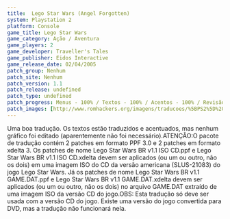 ```yaml
---
title:  Lego Star Wars (Angel Forgotten)
system: Playstation 2
platform: Console
game_title: Lego Star Wars
game_category: Ação / Aventura
game_players: 2
game_developer: Traveller's Tales
game_publisher: Eidos Interactive
game_release_date: 02/04/2005
patch_group: Nenhum
patch_site: Nenhum
patch_version: 1.1
patch_release: undefined
patch_type: undefined
patch_progress: Menus - 100% / Textos - 100% / Acentos - 100% / Revisão - 100%
patch_images: [http://www.romhackers.org/imagens/traducoes/%5BPS2%5D%20Lego%20Star%20Wars%20-%20Angel%20Forgotten%20-%201.jpg,http://www.romhackers.org/imagens/traducoes/%5BPS2%5D%20Lego%20Star%20Wars%20-%20Angel%20Forgotten%20-%202.jpg,http://www.romhackers.org/imagens/traducoes/%5BPS2%5D%20Lego%20Star%20Wars%20-%20Angel%20Forgotten%20-%203.jpg]
---
```

Uma boa tradução. Os textos estão traduzidos e acentuados, mas nenhum gráfico foi editado (aparentemente não foi necessário).ATENÇÃO:O pacote de tradução contém 2 patches em formato PPF 3.0 e 2 patches em formato xdelta 3. Os patches de nome Lego Star Wars BR v1.1 ISO CD.ppf e Lego Star Wars BR v1.1 ISO CD.xdelta devem ser aplicados (ou um ou outro, não os dois) em uma imagem ISO do CD da versão americana (SLUS-21083) do jogo Lego Star Wars. Já os patches de nome Lego Star Wars BR v1.1 GAME.DAT.ppf e Lego Star Wars BR v1.1 GAME.DAT.xdelta devem ser aplicados (ou um ou outro, não os dois) no arquivo GAME.DAT extraído de uma imagem ISO da versão CD do jogo.OBS: Esta tradução só deve ser usada com a versão CD do jogo. Existe uma versão do jogo convertida para DVD, mas a tradução não funcionará nela.